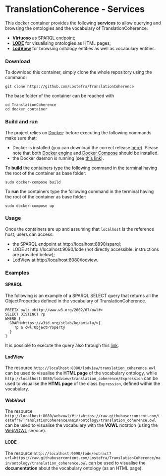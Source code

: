 # TranslationCoherence - Services
This docker container provides the following **services** to allow querying and browsing the ontologies and the vocabulary of TranslationCoherence:
 - [**Virtuoso**](http://vos.openlinksw.com/owiki/wiki/VOS) as SPARQL endpoint;
 - [**LODE**](https://essepuntato.it/lode/) for visualising ontologies as HTML pages;
 - [**LodView**](https://www.lodview.it/) for browsing ontology entities as well as vocabulary entities.

### Download
To download this container, simply clone the whole repository using the command:
```
git clone https://github.com/Lostefra/TranslationCoherence
```

The base folder of the container can be reached with
```
cd TranslationCoherence
cd docker_container
```

### Build and run
The project relies on [Docker](https://www.docker.com/): before executing the following commands make sure that:
- Docker is installed (you can download the correct release [here](https://hub.docker.com/search?q=&type=edition&offering=community)). Please note that both [Docker engine](https://docs.docker.com/engine/) and [Docker Compose](https://docs.docker.com/compose/) should be installed. 
- the Docker daemon is running (see [this link](https://docs.docker.com/config/daemon/#check-whether-docker-is-running)).

To **build** the containers type the following command in the terminal having the root of the container as base folder:
```
sudo docker-compose build
```
To **run** the containers type the following command in the terminal having the root of the container as base folder:
```
sudo docker-compose up
```

### Usage
Once the containers are up and assuming that `localhost` is the reference host, users can access:
 - the SPARQL endpoint at http://localhost:8890/sparql;
 - LODE at http://localhost:9090/lode (not directly accessible: instructions are provided below);
 - LodView at http://localhost:8080/lodview.

### Examples
#### SPARQL

The following is an example of a SPARQL SELECT query that returns all the ObjectProperties defined in the vocabulary of TranslationCoherence.
```
PREFIX owl: <http://www.w3.org/2002/07/owl#>
SELECT DISTINCT ?p 
WHERE {
  GRAPH<https://w3id.org/stlab/ke/amiala/>{
    ?p a owl:ObjectProperty
  }
}
```
It is possible to execute the query also through this [link](http://localhost:8890/sparql/?default-graph-uri=&query=PREFIX+owl%3A+%3Chttp%3A%2F%2Fwww.w3.org%2F2002%2F07%2Fowl%23%3E%0D%0ASELECT+DISTINCT+%3Fp%0D%0AWHERE+%7B%0D%0A++GRAPH%3Chttps%3A%2F%2Fw3id.org%2Fstlab%2Fke%2Famiala%2F%3E%7B%0D%0A++++%3Fp+a+owl%3AObjectProperty%0D%0A++%7D%0D%0A%7D%0D%0A&should-sponge=&format=text%2Fhtml&timeout=0&debug=on&run=+Run+Query+).

#### LodView

The resource
```http://localhost:8080/lodview/translation_coherence.owl```
can be used to visualise the **HTML page** of the vocabulary ontology, while
```http://localhost:8080/lodview/translation_coherence/Expression```
can be used to visualise the **HTML page** of the class `Expression`, defined within the vocabulary.

#### WebVowl

The resource
```http://localhost:8080/webvowl/#iri=https://raw.githubusercontent.com/Lostefra/TranslationCoherence/main/ontology/translation_coherence.owl```
can be used to visualise the vocabulary with the **VOWL** notation (using the [WebVOWL](http://vowl.visualdataweb.org/webvowl.html) service).

#### LODE

The resource
```http://localhost:9090/lode/extract?url=https://raw.githubusercontent.com/Lostefra/TranslationCoherence/main/ontology/translation_coherence.owl```
can be used to visualise the **documentation** about the vocabulary ontology (as an HTML page).
